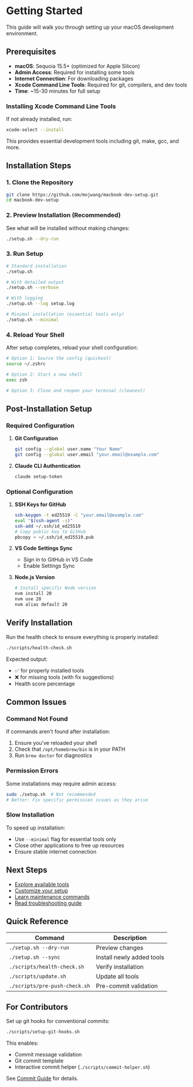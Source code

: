 # Getting Started

This guide will walk you through setting up your macOS development environment.

## Prerequisites

- **macOS**: Sequoia 15.5+ (optimized for Apple Silicon)
- **Admin Access**: Required for installing some tools
- **Internet Connection**: For downloading packages
- **Xcode Command Line Tools**: Required for git, compilers, and dev tools
- **Time**: ~15-30 minutes for full setup

### Installing Xcode Command Line Tools

If not already installed, run:
```bash
xcode-select --install
```

This provides essential development tools including git, make, gcc, and more.

## Installation Steps

### 1. Clone the Repository

```bash
git clone https://github.com/mojwang/macbook-dev-setup.git
cd macbook-dev-setup
```

### 2. Preview Installation (Recommended)

See what will be installed without making changes:

```bash
./setup.sh --dry-run
```

### 3. Run Setup

```bash
# Standard installation
./setup.sh

# With detailed output
./setup.sh --verbose

# With logging
./setup.sh --log setup.log

# Minimal installation (essential tools only)
./setup.sh --minimal
```

### 4. Reload Your Shell

After setup completes, reload your shell configuration:

```bash
# Option 1: Source the config (quickest)
source ~/.zshrc

# Option 2: Start a new shell
exec zsh

# Option 3: Close and reopen your terminal (cleanest)
```

## Post-Installation Setup

### Required Configuration

1. **Git Configuration**
   ```bash
   git config --global user.name "Your Name"
   git config --global user.email "your.email@example.com"
   ```

2. **Claude CLI Authentication**
   ```bash
   claude setup-token
   ```

### Optional Configuration

1. **SSH Keys for GitHub**
   ```bash
   ssh-keygen -t ed25519 -C "your.email@example.com"
   eval "$(ssh-agent -s)"
   ssh-add ~/.ssh/id_ed25519
   # Copy public key to GitHub
   pbcopy < ~/.ssh/id_ed25519.pub
   ```

2. **VS Code Settings Sync**
   - Sign in to GitHub in VS Code
   - Enable Settings Sync

3. **Node.js Version**
   ```bash
   # Install specific Node version
   nvm install 20
   nvm use 20
   nvm alias default 20
   ```

## Verify Installation

Run the health check to ensure everything is properly installed:

```bash
./scripts/health-check.sh
```

Expected output:
- ✅ for properly installed tools
- ❌ for missing tools (with fix suggestions)
- Health score percentage

## Common Issues

### Command Not Found

If commands aren't found after installation:
1. Ensure you've reloaded your shell
2. Check that `/opt/homebrew/bin` is in your PATH
3. Run `brew doctor` for diagnostics

### Permission Errors

Some installations may require admin access:
```bash
sudo ./setup.sh  # Not recommended
# Better: Fix specific permission issues as they arise
```

### Slow Installation

To speed up installation:
- Use `--minimal` flag for essential tools only
- Close other applications to free up resources
- Ensure stable internet connection

## Next Steps

- [Explore available tools](tools.md)
- [Customize your setup](configuration.md)
- [Learn maintenance commands](maintenance.md)
- [Read troubleshooting guide](troubleshooting.md)

## Quick Reference

| Command | Description |
|---------|-------------|
| `./setup.sh --dry-run` | Preview changes |
| `./setup.sh --sync` | Install newly added tools |
| `./scripts/health-check.sh` | Verify installation |
| `./scripts/update.sh` | Update all tools |
| `./scripts/pre-push-check.sh` | Pre-commit validation |

## For Contributors

Set up git hooks for conventional commits:
```bash
./scripts/setup-git-hooks.sh
```

This enables:
- Commit message validation
- Git commit template
- Interactive commit helper (`./scripts/commit-helper.sh`)

See [Commit Guide](commit-guide.md) for details.